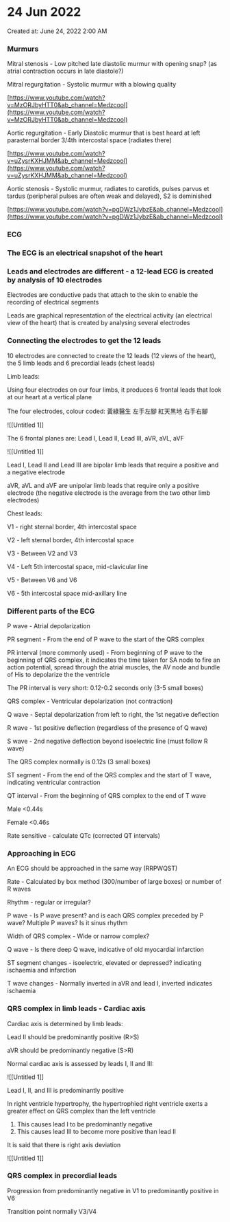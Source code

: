 # 24 Jun 2022

Created at: June 24, 2022 2:00 AM

### Murmurs

Mitral stenosis - Low pitched late diastolic murmur with opening snap? (as atrial contraction occurs in late diastole?)

Mitral regurgitation - Systolic murmur with a blowing quality

[https://www.youtube.com/watch?v=MzORJbyHTT0&ab_channel=Medzcool](https://www.youtube.com/watch?v=MzORJbyHTT0&ab_channel=Medzcool)

Aortic regurgitation - Early Diastolic murmur that is best heard at left parasternal border 3/4th intercostal space (radiates there)

[https://www.youtube.com/watch?v=uZysrKXHJMM&ab_channel=Medzcool](https://www.youtube.com/watch?v=uZysrKXHJMM&ab_channel=Medzcool)

Aortic stenosis - Systolic murmur, radiates to carotids, pulses parvus et tardus (peripheral pulses are often weak and delayed), S2 is deminished

[https://www.youtube.com/watch?v=pgDWz1JybzE&ab_channel=Medzcool](https://www.youtube.com/watch?v=pgDWz1JybzE&ab_channel=Medzcool)

### ECG

### The ECG is an electrical snapshot of the heart

### Leads and electrodes are different - a 12-lead ECG is created by analysis of 10 electrodes

Electrodes are conductive pads that attach to the skin to enable the recording of electrical segments

Leads are graphical representation of the electrical activity (an electrical view of the heart) that is created by analysing several electrodes

### Connecting the electrodes to get the 12 leads

10 electrodes are connected to create the 12 leads (12 views of the heart), the 5 limb leads and 6 precordial leads (chest leads)

Limb leads:

Using four electrodes on our four limbs, it produces 6 frontal leads that look at our heart at a vertical plane

The four electrodes, colour coded: 黃綠醫生 左手左腳 紅天黑地 右手右腳

![[Untitled 1]]

The 6 frontal planes are: Lead I, Lead II, Lead III, aVR, aVL, aVF

![[Untitled 1]]

Lead I, Lead II and Lead III are bipolar limb leads that require a positive and a negative electrode

aVR, aVL and aVF are unipolar limb leads that require only a positive electrode (the negative electrode is the average from the two other limb electrodes)

Chest leads: 

V1 - right sternal border, 4th intercostal space

V2 - left sternal border, 4th intercostal space

V3 - Between V2 and V3

V4 - Left 5th intercostal space, mid-clavicular line

V5 - Between V6 and V6

V6 - 5th intercostal space mid-axillary line

### Different parts of the ECG

P wave - Atrial depolarization

PR segment - From the end of P wave to the start of the QRS complex

PR interval (more commonly used) - From beginning of P wave to the beginning of QRS complex, it indicates the time taken for SA node to fire an action potential, spread through the atrial muscles, the AV node and bundle of His to depolarize the the ventricle

The PR interval is very short: 0.12-0.2 seconds only (3-5 small boxes)

QRS complex - Ventricular depolarization (not contraction)

Q wave - Septal depolarization from left to right, the 1st negative deflection

R wave - 1st positive deflection (regardless of the presence of Q wave)

S wave - 2nd negative deflection beyond isoelectric line (must follow R wave)

The QRS complex normally is 0.12s (3 small boxes)

ST segment - From the end of the QRS complex and the start of T wave, indicating ventricular contraction

QT interval - From the beginning of QRS complex to the end of T wave

Male <0.44s

Female <0.46s

Rate sensitive - calculate QTc (corrected QT intervals)

### Approaching in ECG

An ECG should be approached in the same way (RRPWQST)

Rate - Calculated by box method (300/number of large boxes) or number of R waves

Rhythm - regular or irregular?

P wave - Is P wave present? and is each QRS complex preceded by P wave? Multiple P waves? Is it sinus rhythm

Width of QRS complex - Wide or narrow complex?

Q wave - Is there deep Q wave, indicative of old myocardial infarction

ST segment changes - isoelectric, elevated or depressed? indicating ischaemia and infarction

T wave changes - Normally inverted in aVR and lead I, inverted indicates ischaemia

### QRS complex in limb leads - Cardiac axis

Cardiac axis is determined by limb leads:

Lead II should be predominantly positive (R>S)

aVR should be predominantly negative (S>R)

Normal cardiac axis is assessed by leads I, II and III:

![[Untitled 1]]

Lead I, II, and III is predominantly positive

In right ventricle hypertrophy, the hypertrophied right ventricle exerts a greater effect on QRS complex than the left ventricle

1. This causes lead I to be predominantly negative
2. This causes lead III to become more positive than lead II

It is said that there is right axis deviation

![[Untitled 1]]

### QRS complex in precordial leads

Progression from predominantly negative in V1 to predominantly positive in V6

Transition point normally V3/V4